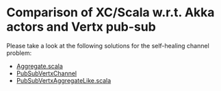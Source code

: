 # Comparison of XC/Scala w.r.t. Akka actors and Vertx pub-sub

Please take a look at the following solutions for the self-healing channel problem:

- [Aggregate.scala](blob/master/actors/src/main/scala/it/unibo/aggrcompare/Aggregate.scala)
- [PubSubVertxChannel](blob/master/actpubsubrs/src/main/scala/it/unibo/aggrcompare/PubSubVertxChannel.scala)
- [PubSubVertxAggregateLike.scala](blob/master/actpubsubrs/src/main/scala/it/unibo/aggrcompare/PubSubVertxAggregateLike.scala)
